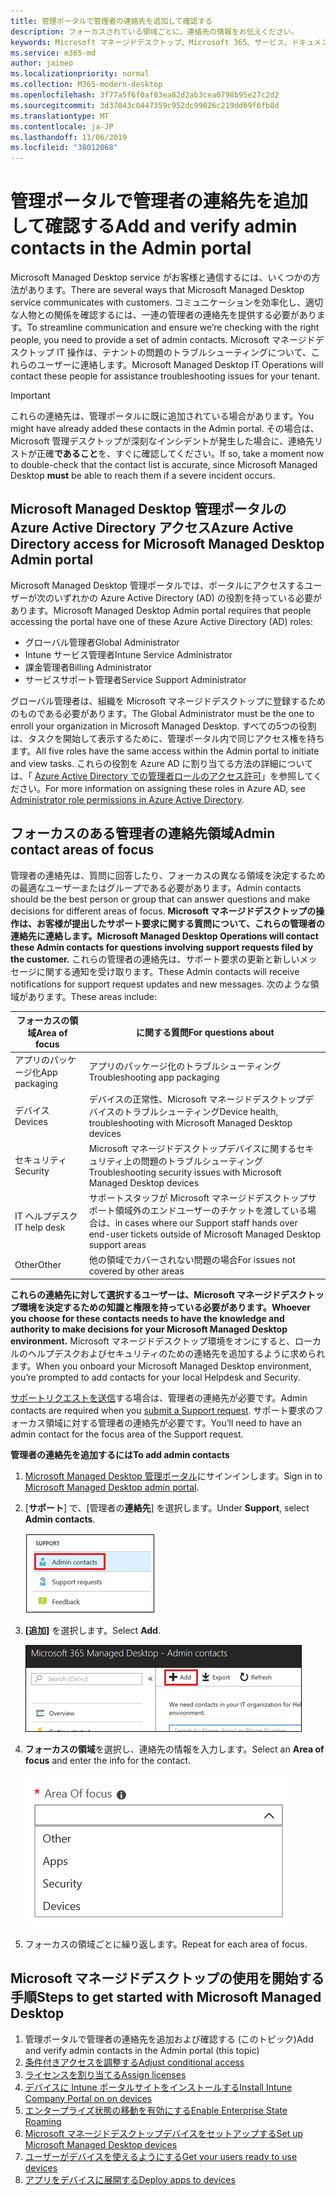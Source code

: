 ```yaml
---
title: 管理ポータルで管理者の連絡先を追加して確認する
description: フォーカスされている領域ごとに、連絡先の情報をお伝えください。
keywords: Microsoft マネージドデスクトップ、Microsoft 365、サービス、ドキュメント
ms.service: m365-md
author: jaimeo
ms.localizationpriority: normal
ms.collection: M365-modern-desktop
ms.openlocfilehash: 3f77a5f6f0af83ea82d2ab3cea0798b95e27c2d2
ms.sourcegitcommit: 3d37043c0447359c952dc99026c219dd69f6fb8d
ms.translationtype: MT
ms.contentlocale: ja-JP
ms.lasthandoff: 11/06/2019
ms.locfileid: "38012068"
---
```

# <a name="add-and-verify-admin-contacts-in-the-admin-portal"></a><span data-ttu-id="a04bc-104">管理ポータルで管理者の連絡先を追加して確認する</span><span class="sxs-lookup"><span data-stu-id="a04bc-104">Add and verify admin contacts in the Admin portal</span></span>

<span data-ttu-id="a04bc-105">Microsoft Managed Desktop service がお客様と通信するには、いくつかの方法があります。</span><span class="sxs-lookup"><span data-stu-id="a04bc-105">There are several ways that Microsoft Managed Desktop service communicates with customers.</span></span> <span data-ttu-id="a04bc-106">コミュニケーションを効率化し、適切な人物との関係を確認するには、一連の管理者の連絡先を提供する必要があります。</span><span class="sxs-lookup"><span data-stu-id="a04bc-106">To streamline communication and ensure we’re checking with the right people, you need to provide a set of admin contacts.</span></span> <span data-ttu-id="a04bc-107">Microsoft マネージドデスクトップ IT 操作は、テナントの問題のトラブルシューティングについて、これらのユーザーに連絡します。</span><span class="sxs-lookup"><span data-stu-id="a04bc-107">Microsoft Managed Desktop IT Operations will contact these people for assistance troubleshooting issues for your tenant.</span></span>

> [!IMPORTANT]
> <span data-ttu-id="a04bc-108">これらの連絡先は、管理ポータルに既に追加されている場合があります。</span><span class="sxs-lookup"><span data-stu-id="a04bc-108">You might have already added these contacts in the Admin portal.</span></span> <span data-ttu-id="a04bc-109">その場合は、Microsoft 管理デスクトップが深刻なインシデントが発生した場合に、連絡先リストが正確**であること**を、すぐに確認してください。</span><span class="sxs-lookup"><span data-stu-id="a04bc-109">If so, take a moment now to double-check that the contact list is accurate, since Microsoft Managed Desktop **must** be able to reach them if a severe incident occurs.</span></span>

## <a name="azure-active-directory-access-for-microsoft-managed-desktop-admin-portal"></a><span data-ttu-id="a04bc-110">Microsoft Managed Desktop 管理ポータルの Azure Active Directory アクセス</span><span class="sxs-lookup"><span data-stu-id="a04bc-110">Azure Active Directory access for Microsoft Managed Desktop Admin portal</span></span>

<span data-ttu-id="a04bc-111">Microsoft Managed Desktop 管理ポータルでは、ポータルにアクセスするユーザーが次のいずれかの Azure Active Directory (AD) の役割を持っている必要があります。</span><span class="sxs-lookup"><span data-stu-id="a04bc-111">Microsoft Managed Desktop Admin portal requires that people accessing the portal have one of these Azure Active Directory (AD) roles:</span></span>
- <span data-ttu-id="a04bc-112">グローバル管理者</span><span class="sxs-lookup"><span data-stu-id="a04bc-112">Global Administrator</span></span>
- <span data-ttu-id="a04bc-113">Intune サービス管理者</span><span class="sxs-lookup"><span data-stu-id="a04bc-113">Intune Service Administrator</span></span>
- <span data-ttu-id="a04bc-114">課金管理者</span><span class="sxs-lookup"><span data-stu-id="a04bc-114">Billing Administrator</span></span>
- <span data-ttu-id="a04bc-115">サービスサポート管理者</span><span class="sxs-lookup"><span data-stu-id="a04bc-115">Service Support Administrator</span></span>

<span data-ttu-id="a04bc-116">グローバル管理者は、組織を Microsoft マネージドデスクトップに登録するためのものである必要があります。</span><span class="sxs-lookup"><span data-stu-id="a04bc-116">The Global Administrator must be the one to enroll your organization in Microsoft Managed Desktop.</span></span> <span data-ttu-id="a04bc-117">すべての5つの役割は、タスクを開始して表示するために、管理ポータル内で同じアクセス権を持ちます。</span><span class="sxs-lookup"><span data-stu-id="a04bc-117">All five roles have the same access within the Admin portal to initiate and view tasks.</span></span> <span data-ttu-id="a04bc-118">これらの役割を Azure AD に割り当てる方法の詳細については、「 [Azure Active Directory での管理者ロールのアクセス許可](https://docs.microsoft.com/azure/active-directory/users-groups-roles/directory-assign-admin-roles)」を参照してください。</span><span class="sxs-lookup"><span data-stu-id="a04bc-118">For more information on assigning these roles in Azure AD, see [Administrator role permissions in Azure Active Directory](https://docs.microsoft.com/azure/active-directory/users-groups-roles/directory-assign-admin-roles).</span></span> 

## <a name="admin-contact-areas-of-focus"></a><span data-ttu-id="a04bc-119">フォーカスのある管理者の連絡先領域</span><span class="sxs-lookup"><span data-stu-id="a04bc-119">Admin contact areas of focus</span></span>

<span data-ttu-id="a04bc-120">管理者の連絡先は、質問に回答したり、フォーカスの異なる領域を決定するための最適なユーザーまたはグループである必要があります。</span><span class="sxs-lookup"><span data-stu-id="a04bc-120">Admin contacts should be the best person or group that can answer questions and make decisions for different areas of focus.</span></span> <span data-ttu-id="a04bc-121">**Microsoft マネージドデスクトップの操作は、お客様が提出したサポート要求に関する質問について、これらの管理者の連絡先に連絡します。**</span><span class="sxs-lookup"><span data-stu-id="a04bc-121">**Microsoft Managed Desktop Operations will contact these Admin contacts for questions involving support requests filed by the customer.**</span></span> <span data-ttu-id="a04bc-122">これらの管理者の連絡先は、サポート要求の更新と新しいメッセージに関する通知を受け取ります。</span><span class="sxs-lookup"><span data-stu-id="a04bc-122">These Admin contacts will receive notifications for support request updates and new messages.</span></span> <span data-ttu-id="a04bc-123">次のような領域があります。</span><span class="sxs-lookup"><span data-stu-id="a04bc-123">These areas include:</span></span>

<span data-ttu-id="a04bc-124">フォーカスの領域</span><span class="sxs-lookup"><span data-stu-id="a04bc-124">Area of focus</span></span> | <span data-ttu-id="a04bc-125">に関する質問</span><span class="sxs-lookup"><span data-stu-id="a04bc-125">For questions about</span></span>
--- | ---
<span data-ttu-id="a04bc-126">アプリのパッケージ化</span><span class="sxs-lookup"><span data-stu-id="a04bc-126">App packaging</span></span> | <span data-ttu-id="a04bc-127">アプリのパッケージ化のトラブルシューティング</span><span class="sxs-lookup"><span data-stu-id="a04bc-127">Troubleshooting app packaging</span></span>
<span data-ttu-id="a04bc-128">デバイス</span><span class="sxs-lookup"><span data-stu-id="a04bc-128">Devices</span></span> | <span data-ttu-id="a04bc-129">デバイスの正常性、Microsoft マネージドデスクトップデバイスのトラブルシューティング</span><span class="sxs-lookup"><span data-stu-id="a04bc-129">Device health, troubleshooting with Microsoft Managed Desktop devices</span></span>
<span data-ttu-id="a04bc-130">セキュリティ</span><span class="sxs-lookup"><span data-stu-id="a04bc-130">Security</span></span> | <span data-ttu-id="a04bc-131">Microsoft マネージドデスクトップデバイスに関するセキュリティ上の問題のトラブルシューティング</span><span class="sxs-lookup"><span data-stu-id="a04bc-131">Troubleshooting security issues with Microsoft Managed Desktop devices</span></span>
<span data-ttu-id="a04bc-132">IT ヘルプデスク</span><span class="sxs-lookup"><span data-stu-id="a04bc-132">IT help desk</span></span> | <span data-ttu-id="a04bc-133">サポートスタッフが Microsoft マネージドデスクトップサポート領域外のエンドユーザーのチケットを渡している場合は、</span><span class="sxs-lookup"><span data-stu-id="a04bc-133">in cases where our Support staff hands over end-user tickets outside of Microsoft Managed Desktop support areas</span></span> 
<span data-ttu-id="a04bc-134">Other</span><span class="sxs-lookup"><span data-stu-id="a04bc-134">Other</span></span> | <span data-ttu-id="a04bc-135">他の領域でカバーされない問題の場合</span><span class="sxs-lookup"><span data-stu-id="a04bc-135">For issues not covered by other areas</span></span>

<span data-ttu-id="a04bc-136">**これらの連絡先に対して選択するユーザーは、Microsoft マネージドデスクトップ環境を決定するための知識と権限を持っている必要があります。**</span><span class="sxs-lookup"><span data-stu-id="a04bc-136">**Whoever you choose for these contacts needs to have the knowledge and authority to make decisions for your Microsoft Managed Desktop environment.**</span></span> <span data-ttu-id="a04bc-137">Microsoft マネージドデスクトップ環境をオンにすると、ローカルのヘルプデスクおよびセキュリティのための連絡先を追加するように求められます。</span><span class="sxs-lookup"><span data-stu-id="a04bc-137">When you onboard your Microsoft Managed Desktop environment, you’re prompted to add contacts for your local Helpdesk and Security.</span></span> 

<span data-ttu-id="a04bc-138">[サポートリクエストを送信](../working-with-managed-desktop/support.md)する場合は、管理者の連絡先が必要です。</span><span class="sxs-lookup"><span data-stu-id="a04bc-138">Admin contacts are required when you [submit a Support request](../working-with-managed-desktop/support.md).</span></span> <span data-ttu-id="a04bc-139">サポート要求のフォーカス領域に対する管理者の連絡先が必要です。</span><span class="sxs-lookup"><span data-stu-id="a04bc-139">You’ll need to have an admin contact for the focus area of the Support request.</span></span> 

<span data-ttu-id="a04bc-140">**管理者の連絡先を追加するには**</span><span class="sxs-lookup"><span data-stu-id="a04bc-140">**To add admin contacts**</span></span>

1.  <span data-ttu-id="a04bc-141">[Microsoft Managed Desktop 管理ポータル](https://aka.ms/mwaasportal)にサインインします。</span><span class="sxs-lookup"><span data-stu-id="a04bc-141">Sign in to [Microsoft Managed Desktop admin portal](https://aka.ms/mwaasportal).</span></span> 

2.  <span data-ttu-id="a04bc-142">[**サポート**] で、[管理者の**連絡先**] を選択します。</span><span class="sxs-lookup"><span data-stu-id="a04bc-142">Under **Support**, select **Admin contacts**.</span></span> 

    ![サポートメニュー、管理者の連絡先](images/admincontacts.png)

3. <span data-ttu-id="a04bc-144">**[追加]** を選択します。</span><span class="sxs-lookup"><span data-stu-id="a04bc-144">Select **Add**.</span></span>

    ![管理ポータルの [追加] ボタン](images/adminadd.png)

4.  <span data-ttu-id="a04bc-146">**フォーカスの領域**を選択し、連絡先の情報を入力します。</span><span class="sxs-lookup"><span data-stu-id="a04bc-146">Select an **Area of focus** and enter the info for the contact.</span></span> 

    ![フォーカス領域のリスト](images/areaoffocus.png)

5. <span data-ttu-id="a04bc-148">フォーカスの領域ごとに繰り返します。</span><span class="sxs-lookup"><span data-stu-id="a04bc-148">Repeat for each area of focus.</span></span> 

## <a name="steps-to-get-started-with-microsoft-managed-desktop"></a><span data-ttu-id="a04bc-149">Microsoft マネージドデスクトップの使用を開始する手順</span><span class="sxs-lookup"><span data-stu-id="a04bc-149">Steps to get started with Microsoft Managed Desktop</span></span>

1. <span data-ttu-id="a04bc-150">管理ポータルで管理者の連絡先を追加および確認する (このトピック)</span><span class="sxs-lookup"><span data-stu-id="a04bc-150">Add and verify admin contacts in the Admin portal (this topic)</span></span>
2. [<span data-ttu-id="a04bc-151">条件付きアクセスを調整する</span><span class="sxs-lookup"><span data-stu-id="a04bc-151">Adjust conditional access</span></span>](conditional-access.md)
3. [<span data-ttu-id="a04bc-152">ライセンスを割り当てる</span><span class="sxs-lookup"><span data-stu-id="a04bc-152">Assign licenses</span></span>](assign-licenses.md)
4. [<span data-ttu-id="a04bc-153">デバイスに Intune ポータルサイトをインストールする</span><span class="sxs-lookup"><span data-stu-id="a04bc-153">Install Intune Company Portal on on devices</span></span>](company-portal.md)
5. [<span data-ttu-id="a04bc-154">エンタープライズ状態の移動を有効にする</span><span class="sxs-lookup"><span data-stu-id="a04bc-154">Enable Enterprise State Roaming</span></span>](enterprise-state-roaming.md)
6. [<span data-ttu-id="a04bc-155">Microsoft マネージドデスクトップデバイスをセットアップする</span><span class="sxs-lookup"><span data-stu-id="a04bc-155">Set up Microsoft Managed Desktop devices</span></span>](set-up-devices.md)
7. [<span data-ttu-id="a04bc-156">ユーザーがデバイスを使えるようにする</span><span class="sxs-lookup"><span data-stu-id="a04bc-156">Get your users ready to use devices</span></span>](get-started-devices.md)
8. [<span data-ttu-id="a04bc-157">アプリをデバイスに展開する</span><span class="sxs-lookup"><span data-stu-id="a04bc-157">Deploy apps to devices</span></span>](deploy-apps.md)
